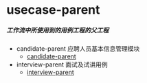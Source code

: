 # usecase-parent

##### 工作流中所使用到的用例工程的父工程
  * candidate-parent 应聘人员基本信息管理模块
    * [candidate-parent](oa-parent/usecase-parent/candidate-parent/README.md)
  * interview-parent 面试及试讲用例
    * [interview-parent](oa-parent/usecase-parent/interview-parent/README.md)

